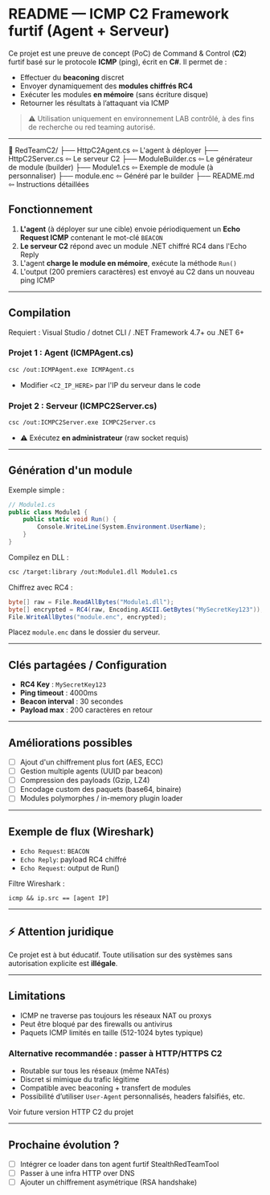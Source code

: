 # README — ICMP C2 Framework furtif (Agent + Serveur)

Ce projet est une preuve de concept (PoC) de Command & Control (**C2**) furtif basé sur le protocole **ICMP** (ping), écrit en **C#**. Il permet de :

* Effectuer du **beaconing** discret
* Envoyer dynamiquement des **modules chiffrés RC4**
* Exécuter les modules **en mémoire** (sans écriture disque)
* Retourner les résultats à l’attaquant via ICMP

> ⚠️ Utilisation uniquement en environnement LAB contrôlé, à des fins de recherche ou red teaming autorisé.

---
📁 RedTeamC2/
├── HttpC2Agent.cs        ⇦ L'agent à déployer
├── HttpC2Server.cs       ⇦ Le serveur C2
├── ModuleBuilder.cs      ⇦ Le générateur de module (builder)
├── Module1.cs            ⇦ Exemple de module (à personnaliser)
├── module.enc            ⇦ Généré par le builder
├── README.md             ⇦ Instructions détaillées


## Fonctionnement

1. **L'agent** (à déployer sur une cible) envoie périodiquement un **Echo Request ICMP** contenant le mot-clé `BEACON`
2. **Le serveur C2** répond avec un module .NET chiffré RC4 dans l'Echo Reply
3. L'agent **charge le module en mémoire**, exécute la méthode `Run()`
4. L'output (200 premiers caractères) est envoyé au C2 dans un nouveau ping ICMP

---

## Compilation

Requiert : Visual Studio / dotnet CLI / .NET Framework 4.7+ ou .NET 6+

### Projet 1 : Agent (ICMPAgent.cs)

```bash
csc /out:ICMPAgent.exe ICMPAgent.cs
```

* Modifier `<C2_IP_HERE>` par l'IP du serveur dans le code

### Projet 2 : Serveur (ICMPC2Server.cs)

```bash
csc /out:ICMPC2Server.exe ICMPC2Server.cs
```

* ⚠️ Exécutez **en administrateur** (raw socket requis)

---

##  Génération d'un module

Exemple simple :

```csharp
// Module1.cs
public class Module1 {
    public static void Run() {
        Console.WriteLine(System.Environment.UserName);
    }
}
```

Compilez en DLL :

```bash
csc /target:library /out:Module1.dll Module1.cs
```

Chiffrez avec RC4 :

```csharp
byte[] raw = File.ReadAllBytes("Module1.dll");
byte[] encrypted = RC4(raw, Encoding.ASCII.GetBytes("MySecretKey123"));
File.WriteAllBytes("module.enc", encrypted);
```

Placez `module.enc` dans le dossier du serveur.

---

## Clés partagées / Configuration

* **RC4 Key** : `MySecretKey123`
* **Ping timeout** : 4000ms
* **Beacon interval** : 30 secondes
* **Payload max** : 200 caractères en retour

---

## Améliorations possibles

* [ ] Ajout d'un chiffrement plus fort (AES, ECC)
* [ ] Gestion multiple agents (UUID par beacon)
* [ ] Compression des payloads (Gzip, LZ4)
* [ ] Encodage custom des paquets (base64, binaire)
* [ ] Modules polymorphes / in-memory plugin loader

---

## Exemple de flux (Wireshark)

* `Echo Request`: `BEACON`
* `Echo Reply`: payload RC4 chiffré
* `Echo Request`: output de Run()

Filtre Wireshark :

```wireshark
icmp && ip.src == [agent IP]
```

---

## ⚡ Attention juridique

Ce projet est à but éducatif. Toute utilisation sur des systèmes sans autorisation explicite est **illégale**.


---

## Limitations

* ICMP ne traverse pas toujours les réseaux NAT ou proxys
* Peut être bloqué par des firewalls ou antivirus
* Paquets ICMP limités en taille (512-1024 bytes typique)

### Alternative recommandée : passer à HTTP/HTTPS C2

* Routable sur tous les réseaux (même NATés)
* Discret si mimique du trafic légitime
* Compatible avec beaconing + transfert de modules
* Possibilité d’utiliser `User-Agent` personnalisés, headers falsifiés, etc.

Voir future version HTTP C2 du projet

---

## Prochaine évolution ?

* [ ] Intégrer ce loader dans ton agent furtif StealthRedTeamTool
* [ ] Passer à une infra HTTP over DNS
* [ ] Ajouter un chiffrement asymétrique (RSA handshake)
